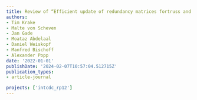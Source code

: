 ```yaml
---
title: Review of “Efficient update of redundancy matrices fortruss and frame structures”
authors:
- Tim Krake
- Malte von Scheven
- Jan Gade
- Moataz Abdelaal
- Daniel Weiskopf
- Manfred Bischoff
- Alexander Popp
date: '2022-01-01'
publishDate: '2024-02-07T10:57:04.512715Z'
publication_types:
- article-journal

projects: ['intcdc_rp12']
---
```

